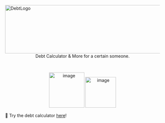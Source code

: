 <img width="1581" height="158" alt="DebtLogo" src="https://github.com/user-attachments/assets/3611c902-8fd9-4c17-aec6-54f594680cbd" />

<div align="center">
Debt Calculator & More for a certain someone.
  
&nbsp;

<a href="https://codehs.com/sandbox/id/debt-XsgQF7" target="_blank"><img width="115" height="115" alt="image" src="https://github.com/user-attachments/assets/edccc1aa-401f-4e9b-84d9-1cfd1730c8e4" /></a>
<a href="../Math/TotalDebt.tex" target="blank"><img width="100" height="100" alt="image" src="https://github.com/user-attachments/assets/3993d61b-1631-453a-ae17-60d1972ed019" /></a>

</div>


🔗 Try the debt calculator [here]()!
